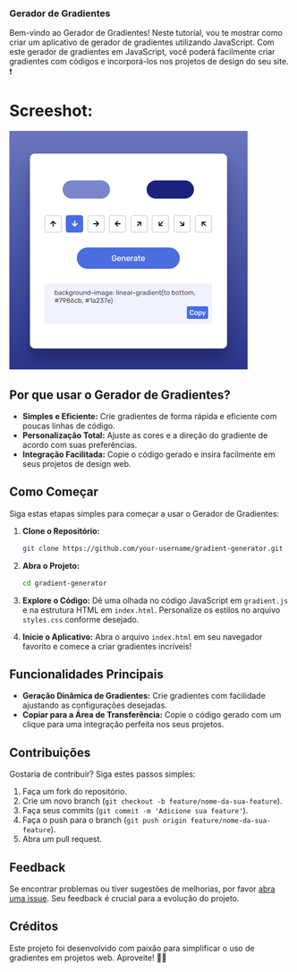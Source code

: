 ### Gerador de Gradientes

Bem-vindo ao Gerador de Gradientes! Neste tutorial, vou te mostrar como criar um aplicativo de gerador de gradientes utilizando JavaScript. Com este gerador de gradientes em JavaScript, você poderá facilmente criar gradientes com códigos e incorporá-los nos projetos de design do seu site. ❗️

# Screeshot:

![Captura de Tela](screenshot.jpg)

## Por que usar o Gerador de Gradientes?
- **Simples e Eficiente:** Crie gradientes de forma rápida e eficiente com poucas linhas de código.
- **Personalização Total:** Ajuste as cores e a direção do gradiente de acordo com suas preferências.
- **Integração Facilitada:** Copie o código gerado e insira facilmente em seus projetos de design web.

## Como Começar
Siga estas etapas simples para começar a usar o Gerador de Gradientes:

1. **Clone o Repositório:**
   ```bash
   git clone https://github.com/your-username/gradient-generator.git
   ```

2. **Abra o Projeto:**
   ```bash
   cd gradient-generator
   ```

3. **Explore o Código:**
   Dê uma olhada no código JavaScript em `gradient.js` e na estrutura HTML em `index.html`. Personalize os estilos no arquivo `styles.css` conforme desejado.

4. **Inicie o Aplicativo:**
   Abra o arquivo `index.html` em seu navegador favorito e comece a criar gradientes incríveis!

## Funcionalidades Principais
- **Geração Dinâmica de Gradientes:** Crie gradientes com facilidade ajustando as configurações desejadas.
- **Copiar para a Área de Transferência:** Copie o código gerado com um clique para uma integração perfeita nos seus projetos.

## Contribuições
Gostaria de contribuir? Siga estes passos simples:
1. Faça um fork do repositório.
2. Crie um novo branch (`git checkout -b feature/nome-da-sua-feature`).
3. Faça seus commits (`git commit -m 'Adicione sua feature'`).
4. Faça o push para o branch (`git push origin feature/nome-da-sua-feature`).
5. Abra um pull request.

## Feedback
Se encontrar problemas ou tiver sugestões de melhorias, por favor [abra uma issue](https://github.com/your-username/gradient-generator/issues). Seu feedback é crucial para a evolução do projeto.

## Créditos
Este projeto foi desenvolvido com paixão para simplificar o uso de gradientes em projetos web. Aproveite! 🌈✨